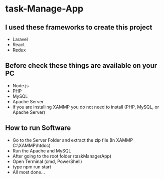 # task-Manage-App

## I used these frameworks to create this project
- Laravel
- React
- Redux
## Before check these things are available on your PC
- Node.js 
- PHP
- MySQL
- Apache Server
- if you are installing XAMMP you do not need to install (PHP, MySQL, or Apache Server)
## How to run Software
- Go to the Server Folder and extract the zip file (In XAMMP C:\XAMMP\htdoc\)
- Run the Apache and MySQL
- After going to the root folder (taskManagerApp)
- Open Terminal (cmd, PowerShell)
- type npm run start
- All most done...
